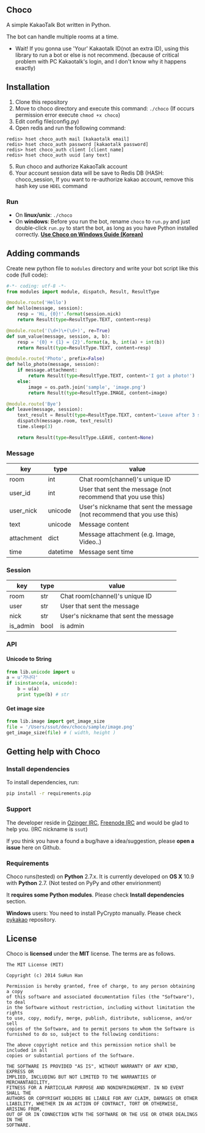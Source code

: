 ## Choco
A simple KakaoTalk Bot written in Python.

The bot can handle multiple rooms at a time.

- Wait! If you gonna use 'Your' Kakaotalk ID(not an extra ID), using this library to run a bot or else is not recommend. (because of critical problem with PC Kakaotalk's login, and I don't know why it happens exactly)

## Installation
1. Clone this repository
2. Move to choco directory and execute this command: `./choco` (If occurs permission error execute `chmod +x choco`)
3. Edit config file(config.py)
4. Open redis and run the following command:
```
redis> hset choco_auth mail [kakaotalk email]
redis> hset choco_auth password [kakaotalk password]
redis> hset choco_auth client [client name]
redis> hset choco_auth uuid [any text]
```
5. Run choco and authorize KakaoTalk account
6. Your account session data will be save to Redis DB (HASH: choco_session, If you want to re-authorize kakao account, remove this hash key use `HDEL` command

### Run
* On **linux/unix**: `./choco`
* On **windows**: Before you run the bot, rename `choco` to `run.py` and just double-click `run.py` to start the bot, as long as you have Python installed correctly. **[Use Choco on Windows Guide (Korean)](http://ssut-dev.tumblr.com/post/85705056741/windows-choco-kakaotalk-bot)**

## Adding commands
Create new python file to `modules` directory and write your bot script like this code (full code):

```python
#-*- coding: utf-8 -*-
from modules import module, dispatch, Result, ResultType

@module.route('Hello')
def hello(message, session):
    resp = 'Hi, {0}!'.format(session.nick)
    return Result(type=ResultType.TEXT, content=resp)

@module.route('(\d+)\+(\d+)', re=True)
def sum_value(message, session, a, b):
    resp = '{0} + {1} = {2}'.format(a, b, int(a) + int(b))
    return Result(type=ResultType.TEXT, content=resp)

@module.route('Photo', prefix=False)
def hello_photo(message, session):
    if message.attachment:
        return Result(type=ResultType.TEXT, content='I got a photo!')
    else:
        image = os.path.join('sample', 'image.png')
        return Result(type=ResultType.IMAGE, content=image)

@module.route('Bye')
def leave(message, session):
    text_result = Result(type=ResultType.TEXT, content='Leave after 3 seconds!')
    dispatch(message.room, text_result)
    time.sleep(3)

    return Result(type=ResultType.LEAVE, content=None)
```

### Message
| key | type | value |
|--------|--------|--------|
|room|int|Chat room(channel)'s unique ID|
|user\_id|int|User that sent the message (not recommend that you use this)|
|user\_nick|unicode|User's nickname that sent the message (not recommend that you use this)|
|text|unicode|Message content|
|attachment|dict|Message attachment (e.g. Image, Video..)|
|time|datetime|Message sent time|

### Session
| key | type| value |
|--------|--------|--------|
|room|str|Chat room(channel)'s unique ID|
|user|str|User that sent the message|
|nick|str|User's nickname that sent the message|
|is\_admin|bool|is admin|

### API
#### Unicode to String
```python
from lib.unicode import u
a = u'가나다'
if isinstance(a, unicode):
	b = u(a)
    print type(b) # str
```

#### Get image size
```python
from lib.image import get_image_size
file = '/Users/ssut/dev/choco/sample/image.png'
get_image_size(file) # ( width, height )
```

## Getting help with Choco
### Install dependencies
To install dependencies, run:

```sh
pip install -r requirements.pip
```

### Support
The developer reside in [Ozinger IRC](http://ozinger.com), [Freenode IRC](http://freenode.net) and would be glad to help you. (IRC nickname is `ssut`)

If you think you have a found a bug/have a idea/suggestion, please **open a issue** here on Github.

### Requirements
Choco runs(tested) on **Python** 2.7.x. It is currently developed on **OS X** 10.9 with **Python** 2.7. (Not tested on PyPy and other envirionment)

It **requires some Python modules**. Please check **Install dependencies** section.

**Windows** users: You need to install PyCrypto manually. Please check [pykakao](https://github.com/ssut/pykakao) repository.

## License
Choco is **licensed** under the **MIT** license. The terms are as follows.

```text
The MIT License (MIT)

Copyright (c) 2014 SuHun Han

Permission is hereby granted, free of charge, to any person obtaining a copy
of this software and associated documentation files (the "Software"), to deal
in the Software without restriction, including without limitation the rights
to use, copy, modify, merge, publish, distribute, sublicense, and/or sell
copies of the Software, and to permit persons to whom the Software is
furnished to do so, subject to the following conditions:

The above copyright notice and this permission notice shall be included in all
copies or substantial portions of the Software.

THE SOFTWARE IS PROVIDED "AS IS", WITHOUT WARRANTY OF ANY KIND, EXPRESS OR
IMPLIED, INCLUDING BUT NOT LIMITED TO THE WARRANTIES OF MERCHANTABILITY,
FITNESS FOR A PARTICULAR PURPOSE AND NONINFRINGEMENT. IN NO EVENT SHALL THE
AUTHORS OR COPYRIGHT HOLDERS BE LIABLE FOR ANY CLAIM, DAMAGES OR OTHER
LIABILITY, WHETHER IN AN ACTION OF CONTRACT, TORT OR OTHERWISE, ARISING FROM,
OUT OF OR IN CONNECTION WITH THE SOFTWARE OR THE USE OR OTHER DEALINGS IN THE
SOFTWARE.
```
